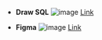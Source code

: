 
- **Draw SQL**
![image](https://github.com/Ben9boyz/FagPr-ve-2024/assets/167029110/c1fc469b-f4d5-4a6a-be7e-3110d36d1486)
  [Link](https://drawsql.app/teams/omega-1/diagrams/feedback-system-for-kundeservice)

- **Figma**
![image](https://github.com/Ben9boyz/FagPr-ve-2024/assets/167029110/c1fc469b-f4d5-4a6a-be7e-3110d36d1486)
  [Link](https://drawsql.app/teams/omega-1/diagrams/feedback-system-for-kundeservice)
